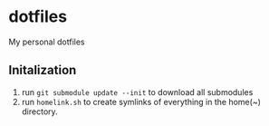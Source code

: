 dotfiles
========

My personal dotfiles

Initalization
--------

1. run `git submodule update --init` to download all submodules
2. run `homelink.sh` to create symlinks of everything in the home(~) directory.

